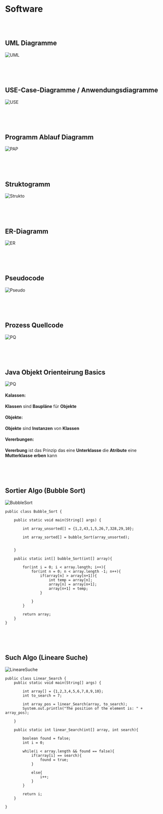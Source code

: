 # Software

<br>
<br>

## UML Diagramme

![UML](pic/pic1.png)

<br>
<br>
<div style="page-break-after: always; visibility: hidden"> 
\pagebreak 
</div>

## USE-Case-Diagramme / Anwendungsdiagramme

![USE](pic/pic2.png)

<br>
<br>
<div style="page-break-after: always; visibility: hidden"> 
\pagebreak 
</div>

## Programm Ablauf Diagramm 

![PAP](pic/pic3.png)

<br>
<br>
<div style="page-break-after: always; visibility: hidden"> 
\pagebreak 
</div>

## Struktogramm

![Strukto](pic/pic5.png)

<br>
<br>
<div style="page-break-after: always; visibility: hidden"> 
\pagebreak 
</div>

## ER-Diagramm

![ER](pic/pic4.png)

<br>
<br>
<div style="page-break-after: always; visibility: hidden"> 
\pagebreak 
</div>

## Pseudocode

![Pseudo](pic/pic6.png)

<br>
<br>
<div style="page-break-after: always; visibility: hidden"> 
\pagebreak 
</div>

## Prozess Quellcode

![PQ](pic/pic7.png)

<br>
<br>
<div style="page-break-after: always; visibility: hidden"> 
\pagebreak 
</div>

## Java Objekt Orienteirung Basics

![PQ](pic/pic8.png)

#### Kalassen:

**Klassen** sind **Baupläne** für **Objekte**

#### Objekte:

**Objekte** sind **Instanzen** von **Klassen**

#### Vererbungen:

**Vererbung** ist das Prinzip das eine **Unterklasse** die **Atribute** eine **Mutterklasse** **erben** kann

<br>
<br>
<div style="page-break-after: always; visibility: hidden"> 
\pagebreak 
</div>

## Sortier Algo (Bubble Sort)

![BubbleSort](pic/pic9.png)

```   
public class Bubble_Sort {
    
    public static void main(String[] args) {
        
        int array_unsorted[] = {1,2,43,1,5,26,7,328,29,10};
        
        int array_sorted[] = bubble_Sort(array_unsorted);


    }

    public static int[] bubble_Sort(int[] array){

        for(int i = 0; i < array.length; i++){
            for(int n = 0; n < array.length -1; n++){
                if(array[n] > array[n+1]){
                    int temp = array[n];
                    array[n] = array[n+1];
                    array[n+1] = temp;
                }
            
            }
        }

        return array;
    }
}
```

<br>
<br>
<div style="page-break-after: always; visibility: hidden"> 
\pagebreak 
</div>

## Such Algo (Lineare Suche)

![LineareSuche](pic/pic10.png)

```
public class Linear_Search {
    public static void main(String[] args) {
        
        int array[] = {1,2,3,4,5,6,7,8,9,10};
        int to_search = 7;

        int array_pos = linear_Search(array, to_search);
        System.out.println("The position of the element is: " + array_pos);

    }

    public static int linear_Search(int[] array, int search){

        boolean found = false;
        int i = 0;

        while(i < array.length && found == false){
            if(array[i] == search){
                found = true;
            }

            else{
                i++;
            }
        }

        return i;
    }

}
```